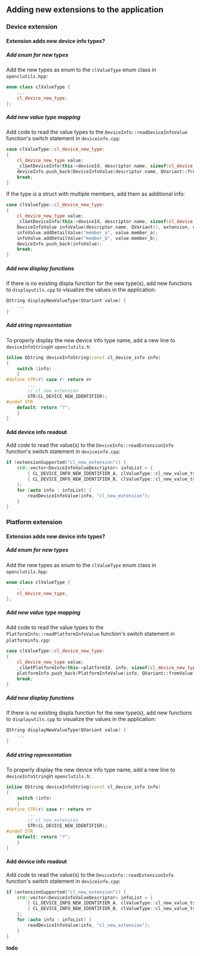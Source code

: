 ## Adding new extensions to the application

### Device extension

#### Extension adds new device info types?

##### Add enum for new types
Add the new types as enum to the `clValueType` enum class in `openclutils.hpp`:

```cpp
enum class clValueType {
    ...
	cl_device_new_type,
};
```

##### Add new value type mapping
Add code to read the value types to the `DeviceInfo::readDeviceInfoValue` function's switch statement in `deviceinfo.cpp`:

```cpp
case clValueType::cl_device_new_type:
{
    cl_device_new_type value;
    _clGetDeviceInfo(this->deviceId, descriptor.name, sizeof(cl_device_new_type), &value, nullptr);
    deviceInfo.push_back(DeviceInfoValue(descriptor.name, QVariant::fromValue(value), extension, descriptor.displayFunction));
    break;
}
```

If the type is a struct with multiple members, add them as additional info:

```cpp
case clValueType::cl_device_new_type:
{
    cl_device_new_type value;
    _clGetDeviceInfo(this->deviceId, descriptor.name, sizeof(cl_device_new_type), &value, nullptr);
    DeviceInfoValue infoValue(descriptor.name, QVariant(), extension, descriptor.displayFunction);
    infoValue.addDetailValue("member_a", value.member_a);
    infoValue.addDetailValue("member_b", value.member_b);
    deviceInfo.push_back(infoValue);
    break;
}
```

##### Add new display functions
If there is no existing displa function for the new type(s), add new functions to `displayutils.cpp` to visualize the values in the application:

```cpp
QString displayNewValueType(QVariant value) {
    ...
}
```

##### Add string representation
To properly display the new device info type name, add a new line to `deviceInfoString`in `openclutils.h`:

```cpp
inline QString deviceInfoString(const cl_device_info info)
{
    switch (info)
    {
#define STR(r) case r: return #r
        ...
        // cl_new_extension
        STR(CL_DEVICE_NEW_IDENTIFIER);
#undef STR
    default: return "?";
    }
}
```

#### Add device info readout
Add code to read the value(s) to the `DeviceInfo::readExtensionInfo` function's switch statement in `deviceinfo.cpp`:

```cpp
if (extensionSupported("cl_new_extension")) {
    std::vector<DeviceInfoValueDescriptor> infoList = {
        { CL_DEVICE_INFO_NEW_IDENTIFIER_A, clValueType::cl_new_value_type_a, utils::displayNewValueTypeA },
        { CL_DEVICE_INFO_NEW_IDENTIFIER_B, clValueType::cl_new_value_type_b, utils::displayNewValueTypeB },
    };
    for (auto info : infoList) {
        readDeviceInfoValue(info, "cl_new_extension");
    }
}
```

### Platform extension

#### Extension adds new device info types?

##### Add enum for new types
Add the new types as enum to the `clValueType` enum class in `openclutils.hpp`:

```cpp
enum class clValueType {
    ...
	cl_device_new_type,
};
```

##### Add new value type mapping
Add code to read the value types to the `PlatformInfo::readPlatformInfoValue` function's switch statement in `platforminfo.cpp`:

```cpp
case clValueType::cl_device_new_type:
{
    cl_device_new_type value;
    _clGetPlatformInfo(this->platformId, info, sizeof(cl_device_new_type), &value, nullptr);
    platformInfo.push_back(PlatformInfoValue(info, QVariant::fromValue(value), extension));
    break;
}
```

##### Add new display functions
If there is no existing displa function for the new type(s), add new functions to `displayutils.cpp` to visualize the values in the application:

```cpp
QString displayNewValueType(QVariant value) {
    ...
}
```

##### Add string representation
To properly display the new device info type name, add a new line to `deviceInfoString`in `openclutils.h`:

```cpp
inline QString deviceInfoString(const cl_device_info info)
{
    switch (info)
    {
#define STR(r) case r: return #r
        ...
        // cl_new_extension
        STR(CL_DEVICE_NEW_IDENTIFIER);
#undef STR
    default: return "?";
    }
}
```

#### Add device info readout
Add code to read the value(s) to the `DeviceInfo::readExtensionInfo` function's switch statement in `deviceinfo.cpp`:

```cpp
if (extensionSupported("cl_new_extension")) {
    std::vector<DeviceInfoValueDescriptor> infoList = {
        { CL_DEVICE_INFO_NEW_IDENTIFIER_A, clValueType::cl_new_value_type_a, utils::displayNewValueTypeA },
        { CL_DEVICE_INFO_NEW_IDENTIFIER_B, clValueType::cl_new_value_type_b, utils::displayNewValueTypeB },
    };
    for (auto info : infoList) {
        readDeviceInfoValue(info, "cl_new_extension");
    }
}
```

**todo**